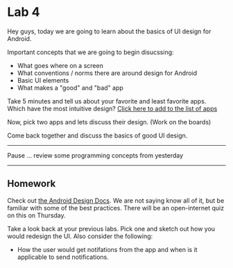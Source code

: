 Lab 4
====

Hey guys, today we are going to learn about the basics of UI design for Android.

Important concepts that we are going to begin disucssing:

* What goes where on a screen
* What conventions / norms there are around design for Android
* Basic UI elements
* What makes a "good" and "bad" app

Take 5 minutes and tell us about your favorite and least favorite apps. Which have the most intuitive design?
[Click here to add to the list of apps](https://docs.google.com/spreadsheet/ccc?key=0AiKc1VRELqCHdHJQSmhWX1AzMFJTM0lqb1AyY2RXLVE&usp=sharing)

Now, pick two apps and lets discuss their design. (Work on the boards)

Come back together and discuss the basics of good UI design.

---

Pause ... review some programming concepts from yesterday

---

Homework
---
Check out [the Android Design Docs](http://developer.android.com/design/index.html). We are not saying know all of it, but be familiar with some of the best practices. There will be an open-internet quiz on this on Thursday.

Take a look back at your previous labs. Pick one and sketch out how you would redesign the UI. Also consider the following:

* How the user would get notifations from the app and when is it applicable to send notifications.
